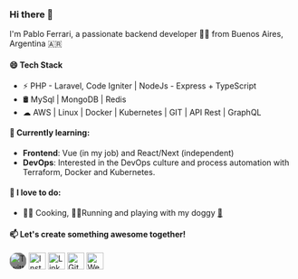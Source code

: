 ### Hi there 👋

I'm Pablo Ferrari, a passionate backend developer 👨‍💻 from Buenos Aires, Argentina 🇦🇷

#### 😄  Tech Stack
* ⚡ PHP - Laravel, Code Igniter | NodeJs - Express + TypeScript
* 🛢️ MySql | MongoDB | Redis
* ☁ AWS | Linux | Docker | Kubernetes | GIT | API Rest | GraphQL

#### 🌱  Currently learning:

- **Frontend**: Vue (in my job) and React/Next (independent)
- **DevOps**: Interested in the DevOps culture and process automation with Terraform, Docker and Kubernetes. 

#### 📸  I love to do:

- 👨‍🍳 Cooking, 🏃‍♂️Running and playing with my doggy <a target="_blank" href="https://instagram.com/deinabatata">🐶</a>

#### 📫  Let's create something awesome together!
<a href="https://twitter.com/HerrFerra" target="_blank"><img src="https://raw.githubusercontent.com/arturssmirnovs/arturssmirnovs/master/tw.png" alt="Twitter" width="30" style="background-color: grey;border-radius: 20px;"></a>
<a href="https://www.instagram.com/pablo.ferrari/" target="_blank"><img src="https://raw.githubusercontent.com/arturssmirnovs/arturssmirnovs/master/ig.png" alt="Instagram" width="30"></a>
<a href="https://www.linkedin.com/in/pabloferrari/" target="_blank"><img src="https://raw.githubusercontent.com/arturssmirnovs/arturssmirnovs/master/in.png" alt="LinkedIn" width="30"></a>
<a href="https://github.com/pabloferrari" target="_blank"><img src="https://raw.githubusercontent.com/arturssmirnovs/arturssmirnovs/master/git.png" alt="GitHub" width="30"></a>
<a href="https://pabloferrari.co/?s=github" target="_blank"><img src="https://raw.githubusercontent.com/arturssmirnovs/arturssmirnovs/master/www.png" alt="Website" width="30"></a>

<!--
**pabloferrari/pabloferrari** is a ✨ _special_ ✨ repository because its `README.md` (this file) appears on your GitHub profile.

Here are some ideas to get you started:

- 🔭 I’m currently working on ...
- 🌱 I’m currently learning ...
- 👯 I’m looking to collaborate on ...
- 🤔 I’m looking for help with ...
- 💬 Ask me about ...
- 📫 How to reach me: ...
- 😄 Pronouns: ...
- ⚡ Fun fact: ...
-->
